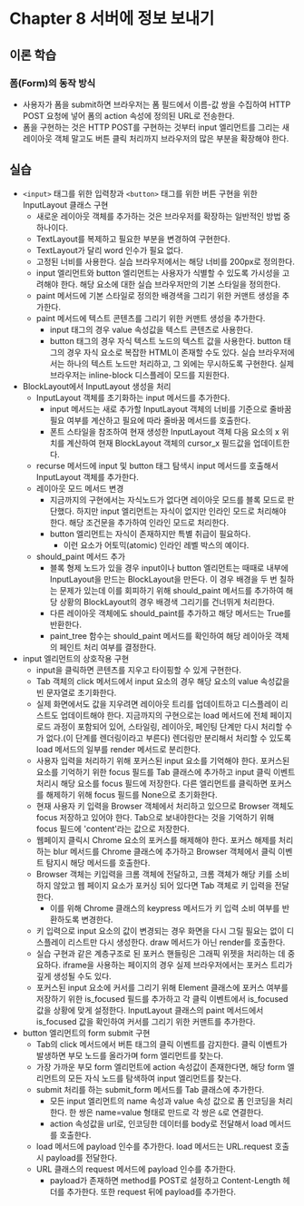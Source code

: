 # Chapter 8 서버에 정보 보내기

## 이론 학습

### 폼(Form)의 동작 방식

- 사용자가 폼을 submit하면 브라우저는 폼 필드에서 이름-값 쌍을 수집하여 HTTP POST 요청에 넣어 폼의 action 속성에 정의된 URL로 전송한다.
- 폼을 구현하는 것은 HTTP POST를 구현하는 것부터 input 엘리먼트를 그리는 새 레이아웃 객체 말고도 버튼 클릭 처리까지 브라우저의 많은 부분을 확장해야 한다.

## 실습

- `<input>` 태그를 위한 입력창과 `<button>` 태그를 위한 버튼 구현을 위한 InputLayout 클래스 구현
  - 새로운 레이아웃 객체를 추가하는 것은 브라우저를 확장하는 일반적인 방법 중 하나이다.
  - TextLayout를 복제하고 필요한 부분을 변경하여 구현한다.
  - TextLayout가 달리 word 인수가 필요 없다.
  - 고정된 너비를 사용한다. 실습 브라우저에서는 해당 너비를 200px로 정의한다.
  - input 엘리먼트와 button 엘리먼트는 사용자가 식별할 수 있도록 가시성을 고려해야 한다. 해당 요소에 대한 실습 브라우저만의 기본 스타일을 정의한다.
  - paint 메서드에 기본 스타일로 정의한 배경색을 그리기 위한 커맨트 생성을 추가한다.
  - paint 메서드에 텍스트 콘텐츠를 그리기 위한 커맨트 생성을 추가한다.
    - input 태그의 경우 value 속성값을 텍스트 콘텐츠로 사용한다.
    - button 태그의 경우 자식 텍스트 노드의 텍스트 값을 사용한다. button 태그의 경우 자식 요소로 복잡한 HTML이 존재할 수도 있다. 실습 브라우저에서는 하나의 텍스트 노드만 처리하고, 그 외에는 무시하도록 구현한다. 실제 브라우저는 inline-block 디스플레이 모드를 지원한다.
- BlockLayout에서 InputLayout 생성을 처리
  - InputLayout 객체를 초기화하는 input 메서드를 추가한다.
    - input 메서드는 새로 추가할 InputLayout 객체의 너비를 기준으로 줄바꿈 필요 여부를 계산하고 필요에 따라 줄바꿈 메서드를 호출한다.
    - 폰트 스타일을 참조하여 현재 생성한 InputLayout 객체 다음 요소의 x 위치를 계산하여 현재 BlockLayout 객체의 cursor_x 필드값을 업데이트한다.
  - recurse 메서드에 input 및 button 태그 탐색시 input 메서드를 호출해서 InputLayout 객체를 추가한다.
  - 레이아웃 모드 메서드 변경
    - 지금까지의 구현에서는 자식노드가 없다면 레이아웃 모드를 블록 모드로 판단했다. 하지만 input 엘리먼트는 자식이 없지만 인라인 모드로 처리해야 한다. 해당 조건문을 추가하여 인라인 모드로 처리한다.
    - button 엘리먼트는 자식이 존재하지만 특별 취급이 필요하다.
      - 이런 요소가 어토믹(atomic) 인라인 레벨 박스의 예이다.
  - should_paint 메서드 추가
    - 블록 형제 노드가 있을 경우 input이나 button 엘리먼트는 때때로 내부에 InputLayout을 만드는 BlockLayout을 만든다. 이 경우 배경을 두 번 칠하는 문제가 있는데 이를 회피하기 위해 should_paint 메서드를 추가하여 해당 상황의 BlockLayout의 경우 배경색 그리기를 건너뛰게 처리한다.
    - 다른 레이아웃 객체에도 should_paint를 추가하고 해당 메서드는 True를 반환한다.
    - paint_tree 함수는 should_paint 메서드를 확인하여 해당 레이아웃 객체의 페인트 처리 여부를 결정한다.
- input 엘리먼트의 상호작용 구현
  - input을 클릭하면 콘텐츠를 지우고 타이핑할 수 있게 구현한다.
  - Tab 객체의 click 메서드에서 input 요소의 경우 해당 요소의 value 속성값을 빈 문자열로 초기화한다.
  - 실제 화면에서도 값을 지우려면 레이아웃 트리를 업데이트하고 디스플레이 리스트도 업데이트해야 한다. 지금까지의 구현으로는 load 메서드에 전체 페이지 로드 과정이 포함되어 있어, 스타일링, 레이아웃, 페인팅 단계만 다시 처리할 수가 없다.(이 단계를 렌더링이라고 부른다) 렌더링만 분리해서 처리할 수 있도록 load 메서드의 일부를 render 메서드로 분리한다.
  - 사용자 입력을 처리하기 위해 포커스된 input 요소를 기억해야 한다. 포커스된 요소를 기억하기 위한 focus 필드를 Tab 클래스에 추가하고 input 클릭 이벤트 처리시 해당 요소를 focus 필드에 저장한다. 다른 엘리먼트를 클릭하면 포커스를 해제하기 위해 focus 필드를 None으로 초기화한다.
  - 현재 사용자 키 입력을 Browser 객체에서 처리하고 있으므로 Browser 객체도 focus 저장하고 있어야 한다. Tab으로 보내야한다는 것을 기억하기 위해 focus 필드에 'content'라는 값으로 저장한다.
  - 웹페이지 클릭시 Chrome 요소의 포커스를 해제해야 한다. 포커스 해제를 처리하는 blur 메서드를 Chrome 클래스에 추가하고 Browser 객체에서 클릭 이벤트 탐지시 해당 메서드를 호출한다.
  - Browser 객체는 키입력을 크롬 객체에 전달하고, 크롬 객체가 해당 키를 소비하지 않았고 웹 페이지 요소가 포커싱 되어 있다면 Tab 객체로 키 입력을 전달한다.
    - 이를 위해 Chrome 클래스의 keypress 메서드가 키 입력 소비 여부를 반환하도록 변경한다.
  - 키 입력으로 input 요소의 값이 변경되는 경우 화면을 다시 그릴 필요는 없이 디스플레이 리스트만 다시 생성한다. draw 메서드가 아닌 render를 호출한다.
  - 실습 구현과 같은 계층구조로 된 포커스 핸들링은 그래픽 위젯을 처리하는 데 중요하다. iframe을 사용하는 페이지의 경우 실제 브라우저에서는 포커스 트리가 깊게 생성될 수도 있다.
  - 포커스된 input 요소에 커서를 그리기 위해 Element 클래스에 포커스 여부를 저장하기 위한 is_focused 필드를 추가하고 각 클릭 이벤트에서 is_focused 값을 상황에 맞게 설정한다. InputLayout 클래스의 paint 메서드에서 is_focused 값을 확인하여 커서를 그리기 위한 커맨트를 추가한다.
- button 엘리먼트의 form submit 구현
  - Tab의 click 메서드에서 버튼 태그의 클릭 이벤트를 감지한다. 클릭 이벤트가 발생하면 부모 노드를 올라가며 form 엘리먼트를 찾는다.
  - 가장 가까운 부모 form 엘리먼트에 action 속성값이 존재한다면, 해당 form 엘리먼트의 모든 자식 노드를 탐색하여 input 엘리먼트를 찾는다.
  - submit 처리를 하는 submit_form 메서드를 Tab 클래스에 추가한다.
    - 모든 input 엘리먼트의 name 속성과 value 속성 값으로 폼 인코딩을 처리한다. 한 쌍은 name=value 형태로 만드로 각 쌍은 `&`로 연결한다.
    - action 속성값을 url로, 인코딩한 데이터를 body로 전달해서 load 메서드를 호출한다.
  - load 메서드에 payload 인수를 추가한다. load 메서드는 URL.request 호출시 payload를 전달한다.
  - URL 클래스의 request 메서드에 payload 인수를 추가한다.
    - payload가 존재하면 method를 POST로 설정하고 Content-Length 헤더를 추가한다. 또한 request 뒤에 payload를 추가한다.
